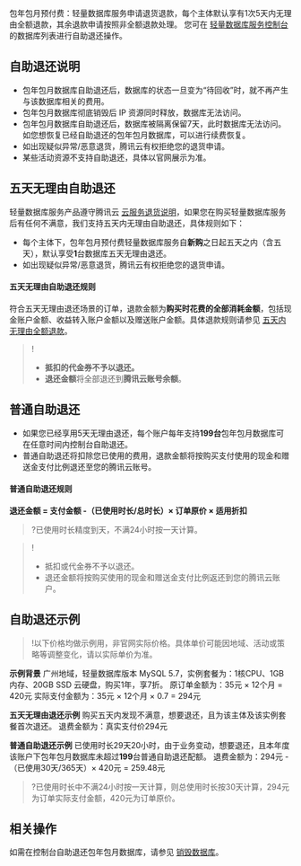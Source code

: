 包年包月预付费：轻量数据库服务申请退货退款，每个主体默认享有1次5天内无理由全额退款，其余退款申请按照非全额退款处理。
您可在 [轻量数据库服务控制台](https://console.cloud.tencent.com/lighthouse/db/index) 的数据库列表进行自助退还操作。

## 自助退还说明
- 包年包月数据库自助退还后，数据库的状态一旦变为“待回收”时，就不再产生与该数据库相关的费用。
- 包年包月数据库彻底销毁后 IP 资源同时释放，数据库无法访问。
- 包年包月数据库自助退还后，数据库被隔离保留7天，此时数据库无法访问。如您想恢复已经自助退还的包年包月数据库，可以进行续费恢复。
- 如出现疑似异常/恶意退货，腾讯云有权拒绝您的退货申请。
- 某些活动资源不支持自助退还，具体以官网展示为准。


## 五天无理由自助退还
轻量数据库服务产品遵守腾讯云 [云服务退货说明](https://cloud.tencent.com/document/product/555/7440)，如果您在购买轻量数据库服务后有任何不满意，我们支持五天内无理由自助退还，具体规则如下：
- 每个主体下，包年包月预付费轻量数据库服务自**新购**之日起五天之内（含五天），默认享受**1**台数据库五天无理由退还。
- 如出现疑似异常/恶意退货，腾讯云有权拒绝您的退货申请。

#### 五天无理由自助退还规则
符合五天无理由退还场景的订单，退款金额为**购买时花费的全部消耗金额**，包括现金账户金额、收益转入账户金额以及赠送账户金额。具体退款规则请参见 [五天内无理由全额退款](https://cloud.tencent.com/document/product/555/7440#.E4.BA.94.E5.A4.A9.E5.86.85.E6.97.A0.E7.90.86.E7.94.B1.E5.85.A8.E9.A2.9D.E9.80.80.E6.AC.BE)。
>!
>- **抵扣的代金券不予以退还。**
>- **退还金额**将全部退还到**腾讯云账号余额**。


## 普通自助退还
- 如果您已经享用5天无理由退还，每个账户每年支持**199台**包年包月数据库可在任意时间内控制台自助退还。
- 普通自助退还将扣除您已使用的费用，退款金额将按购买支付使用的现金和赠送金支付比例退还至您的腾讯云账号。

#### 普通自助退还规则
**退还金额 = 支付金额 -（已使用时长/总时长）× 订单原价 × 适用折扣**
>?已使用时长精度到天，不满24小时按一天计算。

>!
>- 抵扣或代金券不予以退还。
>- 退还金额将按购买使用的现金和赠送金支付比例返还到您的腾讯云账户。

## 自助退还示例
>!以下价格均做示例用，非官网实际价格。具体单价可能因地域、活动或策略等调整变化，请以实际单价为准。

**示例背景**
广州地域，轻量数据库版本 MySQL 5.7，实例套餐为：1核CPU、1GB内存、20GB SSD 云硬盘，购买1年，享7折。
原订单金额为：35元 × 12个月 = 420元
实际支付金额为：35元 × 12个月 × 0.7 = 294元

**五天无理由退还示例**
购买五天内发现不满意，想要退还，且为该主体及该实例套餐首次退还。
退费金额为：真实支付价294元

**普通自助退还示例**
已使用时长29天20小时，由于业务变动，想要退还，且本年度该账户下包年包月数据库未超过**199**台普通自助退还配额。
退费金额为：294元 - （已使用30天/365天）× 420元  = 259.48元
>?已使用时长中不满24小时按一天计算，则总使用时长按30天计算，294元为订单实际支付金额，420元为订单原价。

## 相关操作
如需在控制台自助退还包年包月数据库，请参见 [销毁数据库](https://cloud.tencent.com/document/product/1207/59909)。

